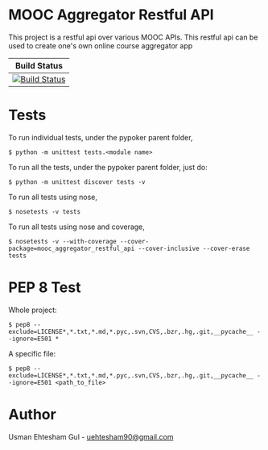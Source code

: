 # MOOC Aggregator Restful API

This project is a restful api over various MOOC APIs. This restful api can be
used to create one's own online course aggregator app

| Build Status |
| ------------ |
| [![Build Status](https://travis-ci.org/ueg1990/mooc_aggregator_restful_api.svg?branch=master)](https://travis-ci.org/ueg1990/mooc_aggregator_restful_api)|

# Tests

To run individual tests, under the pypoker parent folder,

    $ python -m unittest tests.<module name>

To run all the tests, under the pypoker parent folder, just do:

    $ python -m unittest discover tests -v

To run all tests using nose,

    $ nosetests -v tests

To run all tests using nose and coverage,

    $ nosetests -v --with-coverage --cover-package=mooc_aggregator_restful_api --cover-inclusive --cover-erase tests

# PEP 8 Test

Whole project:

    $ pep8 --exclude=LICENSE*,*.txt,*.md,*.pyc,.svn,CVS,.bzr,.hg,.git,__pycache__ --ignore=E501 * 

A specific file:

    $ pep8 --exclude=LICENSE*,*.txt,*.md,*.pyc,.svn,CVS,.bzr,.hg,.git,__pycache__ --ignore=E501 <path_to_file> 

# Author

Usman Ehtesham Gul - <uehtesham90@gmail.com>
